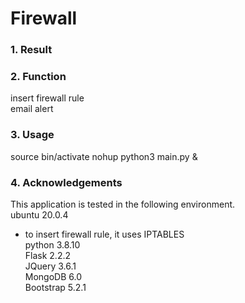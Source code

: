 # Firewall
### 1. Result
### 2. Function 
insert firewall rule <br>
email alert <br>
### 3. Usage
source bin/activate
nohup python3 main.py & <br>
### 4. Acknowledgements
This application is tested in the following environment. <br>
ubuntu 20.0.4 <br>
 - to insert firewall rule, it uses IPTABLES <br>
python 3.8.10 <br>
Flask 2.2.2 <br>
JQuery 3.6.1 <br>
MongoDB 6.0 <br>
Bootstrap 5.2.1 <br>